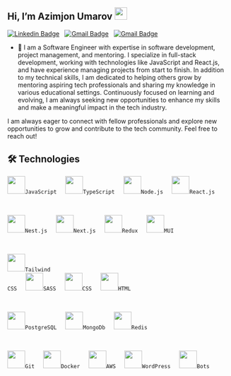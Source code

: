 ## Hi, I’m Azimjon Umarov <img src="https://media.giphy.com/media/hvRJCLFzcasrR4ia7z/giphy.gif" width="28px" height="28px" />

[![Linkedin Badge](https://img.shields.io/badge/-azimumarov-blue?style=flat-square&logo=Linkedin&logoColor=white&link=https://www.linkedin.com/in/azimumarov/)](https://www.linkedin.com/in/azimumarov/) &nbsp;
[![Gmail Badge](https://img.shields.io/badge/-azim_umarov@outlook.com-c14438?style=flat-square&logo=Gmail&logoColor=white&link=mailto:azim_umarov@outlook.com)](mailto:azim_umarov@outlook.com) &nbsp;
[![Gmail Badge](https://img.shields.io/badge/-Azim_Umarov-blue?style=flat-square&logo=Telegram&logoColor=white&link=mailto:azim_umarov@outlook.com)](https://t.me/Azim_Umarov) &nbsp;

- 🌱 I am a Software Engineer with expertise in software development, project management, and mentoring. I specialize in full-stack development, working with technologies like JavaScript and React.js, and have experience managing projects from start to finish. In addition to my technical skills, I am dedicated to helping others grow by mentoring aspiring tech professionals and sharing my knowledge in various educational settings. Continuously focused on learning and evolving, I am always seeking new opportunities to enhance my skills and make a meaningful impact in the tech industry.

I am always eager to connect with fellow professionals and explore new opportunities to grow and contribute to the tech community. Feel free to reach out!

##

## **🛠 Technologies**

<code><img width="40" src="https://www.svgrepo.com/show/349419/javascript.svg" />JavaScript</code> &nbsp; &nbsp;
<code><img width="40" src="https://www.svgrepo.com/show/349540/typescript.svg" />TypeScript</code> &nbsp; &nbsp;
<code><img width="40" src="https://cdn.jsdelivr.net/gh/devicons/devicon/icons/nodejs/nodejs-original.svg"  />Node.js</code> &nbsp; &nbsp;
<code><img width="40" src="https://cdn.jsdelivr.net/gh/devicons/devicon/icons/react/react-original.svg"  />React.js</code> &nbsp; &nbsp;

<br />

<code><img width="40" src="https://seeklogo.com/images/N/nestjs-logo-09342F76C0-seeklogo.com.png"  />Nest.js</code> &nbsp; &nbsp;
<code><img width="40" src="https://cdn.worldvectorlogo.com/logos/next-js.svg"  />Next.js</code> &nbsp; &nbsp;
<code><img width="40" src="https://cdn.worldvectorlogo.com/logos/redux.svg"  />Redux</code> &nbsp; &nbsp;
<code><img width="40" src="https://www.freelogovectors.net/svg12/mui-logo-freelogovectors.net.svg"  />MUI</code> &nbsp; &nbsp;

<br />

<code><img width="40" src="https://upload.wikimedia.org/wikipedia/commons/d/d5/Tailwind_CSS_Logo.svg"  />Tailwind CSS</code> &nbsp; &nbsp;
<code><img width="40" src="https://upload.wikimedia.org/wikipedia/commons/9/96/Sass_Logo_Color.svg"  />SASS</code> &nbsp; &nbsp;
<code><img width="40" src="https://upload.wikimedia.org/wikipedia/commons/6/62/CSS3_logo.svg"  />CSS</code> &nbsp; &nbsp;
<code><img width="40" src="https://upload.wikimedia.org/wikipedia/commons/6/61/HTML5_logo_and_wordmark.svg"  />HTML</code> &nbsp; &nbsp;

<br />

<code><img width="40" src="https://upload.wikimedia.org/wikipedia/commons/2/29/Postgresql_elephant.svg"  />PostgreSQL</code> &nbsp; &nbsp;
<code><img width="40" src="https://www.svgrepo.com/show/331488/mongodb.svg"  />MongoDb</code> &nbsp; &nbsp;
<code><img width="40" src="https://www.svgrepo.com/show/303460/redis-logo.svg"  />Redis</code> &nbsp; &nbsp;

<br />

<code><img width="40" src="https://seeklogo.com/images/G/git-bash-logo-B6475E8359-seeklogo.com.png"  />Git</code> &nbsp; &nbsp;
<code><img width="40" src="https://upload.wikimedia.org/wikipedia/commons/a/a7/Docker-svgrepo-com.svg"  />Docker</code> &nbsp; &nbsp;
<code><img width="40" src="https://upload.wikimedia.org/wikipedia/commons/9/93/Amazon_Web_Services_Logo.svg"  />AWS</code> &nbsp; &nbsp;
<code><img width="40" src="https://upload.wikimedia.org/wikipedia/commons/9/98/WordPress_blue_logo.svg"  />WordPress</code> &nbsp; &nbsp;
<code><img width="40" src="https://upload.wikimedia.org/wikipedia/commons/8/82/Telegram_logo.svg"  />Bots</code> &nbsp; &nbsp;
